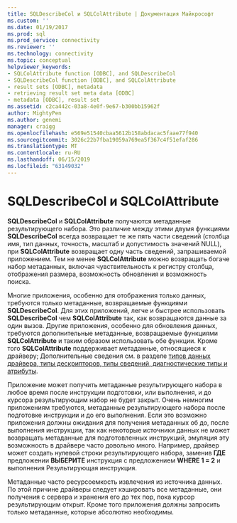 ```yaml
---
title: SQLDescribeCol и SQLColAttribute | Документация Майкрософт
ms.custom: ''
ms.date: 01/19/2017
ms.prod: sql
ms.prod_service: connectivity
ms.reviewer: ''
ms.technology: connectivity
ms.topic: conceptual
helpviewer_keywords:
- SQLColAttribute function [ODBC], and SQLDescribeCol
- SQLDescribeCol function [ODBC], and SQLColAttribute
- result sets [ODBC], metadata
- retrieving result set meta data [ODBC]
- metadata [ODBC], result set
ms.assetid: c2ca442c-03a8-4e0f-9e67-b300bb15962f
author: MightyPen
ms.author: genemi
manager: craigg
ms.openlocfilehash: e569e51540cbaa5612b158abdacac5faae77f940
ms.sourcegitcommit: 3026c22b7fba19059a769ea5f367c4f51efaf286
ms.translationtype: MT
ms.contentlocale: ru-RU
ms.lasthandoff: 06/15/2019
ms.locfileid: "63149032"
---
```

# <a name="sqldescribecol-and-sqlcolattribute"></a>SQLDescribeCol и SQLColAttribute
**SQLDescribeCol** и **SQLColAttribute** получаются метаданные результирующего набора. Это различие между этими двумя функциями **SQLDescribeCol** всегда возвращает те же пять части сведений (столбца имя, тип данных, точность, масштаб и допустимость значений NULL), при **SQLColAttribute** возвращает одну часть сведений, запрашиваемой приложением. Тем не менее **SQLColAttribute** можно возвращать богаче набор метаданных, включая чувствительность к регистру столбца, отображения размера, возможность обновления и возможность поиска.  
  
 Многие приложения, особенно для отображения только данных, требуются только метаданные, возвращаемые функциями **SQLDescribeCol**. Для этих приложений, легче и быстрее использовать **SQLDescribeCol** чем **SQLColAttribute** так, как возвращаются данные за один вызов. Другие приложения, особенно для обновления данных, требуются дополнительные метаданные, возвращаемые функциями **SQLColAttribute** и таким образом использовать обе функции. Кроме того **SQLColAttribute** поддерживает метаданные, относящиеся к драйверу; Дополнительные сведения см. в разделе [типов данных драйвера, типы дескрипторов, типы сведений, диагностические типы и атрибуты](../../../odbc/reference/develop-app/driver-specific-data-types-descriptor-information-diagnostic.md).  
  
 Приложение может получить метаданные результирующего набора в любое время после инструкции подготовки, или выполнения, и до курсора результирующим набор не будет закрыт. Очень немногим приложениям требуются, метаданные результирующего набора после подготовке инструкции и до его выполнения. Если это возможно приложения должны ожидания для получения метаданных об до, после выполнения инструкции, так как некоторые источники данных не может возвращать метаданные для подготовленных инструкций, эмуляция эту возможность в драйвере часто довольно много. Например, драйвер может создать нулевой строки результирующего набора, заменив **ГДЕ** предложении **ВЫБЕРИТЕ** инструкция с предложением **WHERE 1 = 2** и выполнения Результирующая инструкция.  
  
 Метаданные часто ресурсоемкость извлечения из источника данных. По этой причине драйверы следует кэшировать все метаданные, они получения с сервера и хранения его до тех пор, пока курсор результирующим открыт. Кроме того приложения должны запросить только метаданные, которые абсолютно необходимы.
